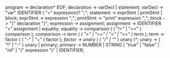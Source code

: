 program     -> declaration* EOF;
declaration -> varDecl | statement;
varDecl     -> "var" IDENTIFIER ( "=" expression)? ";";
statement   -> exprStmt | printStmt | block;
exprStmt    -> expression ";";
printStmt   -> "print" expression ";";
block       -> "{" declaration "}";
expression  -> assignment;
assignment  -> IDENTIFIER "=" assignment | equality; 
equality    -> comparison ( ( "!=" | "==" ) comparison )*;
comparison  -> term ( ( ">" | ">=" | "<" | "<=" ) term )*;
term        -> factor ( ( "-" | "+" ) factor )*;
factor      -> unary ( ( "/" | "*" ) unary )*;
unary       -> ( "!" | "-" ) unary | primary;
primary     -> NUMBER | STRING | "true" | "false" | "nil" | "(" expression ")" | IDENTIFIER;
